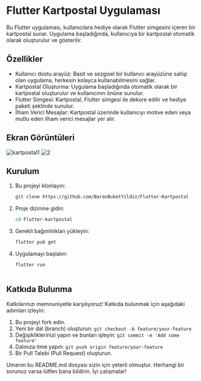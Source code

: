 # Flutter Kartpostal Uygulaması

Bu Flutter uygulaması, kullanıcılara hediye olarak Flutter simgesini içeren bir kartpostal sunar. Uygulama başladığında, kullanıcıya bir kartpostal otomatik olarak oluşturulur ve gösterilir.

## Özellikler

- Kullanıcı dostu arayüz: Basit ve sezgisel bir kullanıcı arayüzüne sahip olan uygulama, herkesin kolayca kullanabilmesini sağlar.
- Kartpostal Oluşturma: Uygulama başladığında otomatik olarak bir kartpostal oluşturulur ve kullanıcının önüne sunulur.
- Flutter Simgesi: Kartpostal, Flutter simgesi ile dekore edilir ve hediye paketi şeklinde sunulur.
- İlham Verici Mesajlar: Kartpostal üzerinde kullanıcıyı motive eden veya mutlu eden ilham verici mesajlar yer alır.

## Ekran Görüntüleri
![kartpostal1](https://github.com/BaranBuketYildiz/Flutter-Kartpostal/assets/126967473/11f2250e-dbf1-417b-8dad-1153742ec6fb)
![2](https://github.com/BaranBuketYildiz/Flutter-Kartpostal/assets/126967473/0be30e3f-5b8a-40e0-8f5e-0a41cf9533c7)

## Kurulum
1. Bu projeyi klonlayın:

   ```bash
   git clone https://github.com/BaranBuketYildiz/Flutter-Kartpostal


2. Proje dizinine gidin:

   ```bash
   cd Flutter-kartpostal

3. Gerekli bağımlılıkları yükleyin:

   ```bash
   flutter pub get

4. Uygulamayı başlatın:

   ```bash
   flutter run
 
## Katkıda Bulunma

Katkılarınızı memnuniyetle karşılıyoruz! Katkıda bulunmak için aşağıdaki adımları izleyin:

1. Bu projeyi fork edin.
2. Yeni bir dal (branch) oluşturun: `git checkout -b feature/your-feature`
3. Değişikliklerinizi yapın ve bunları işleyin: `git commit -m 'Add some feature'`
4. Dalınıza itme yapın: `git push origin feature/your-feature`
5. Bir Pull Talebi (Pull Request) oluşturun.

Umarım bu README.md dosyası sizin için yeterli olmuştur. Herhangi bir sorunuz varsa lütfen bana bildirin. İyi çalışmalar!
